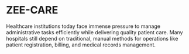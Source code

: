 # ZEE-CARE
Healthcare institutions today face immense pressure to manage administrative tasks efficiently while delivering quality patient care. Many hospitals still depend on traditional, manual methods for operations like patient registration, billing, and medical records management.
